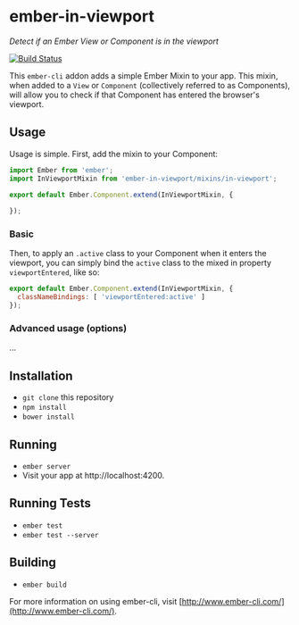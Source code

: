 # ember-in-viewport
*Detect if an Ember View or Component is in the viewport*

[![Build Status](https://travis-ci.org/dockyard/ember-in-viewport.svg)](https://travis-ci.org/dockyard/ember-in-viewport)

This `ember-cli` addon adds a simple Ember Mixin to your app. This mixin, when added to a `View` or `Component` (collectively referred to as Components), will allow you to check if that Component has entered the browser's viewport.

## Usage
Usage is simple. First, add the mixin to your Component:

```js
import Ember from 'ember';
import InViewportMixin from 'ember-in-viewport/mixins/in-viewport';

export default Ember.Component.extend(InViewportMixin, {
  
});
```

### Basic
Then, to apply an `.active` class to your Component when it enters the viewport, you can simply bind the `active` class to the mixed in property `viewportEntered`, like so:

```js
export default Ember.Component.extend(InViewportMixin, {
  classNameBindings: [ 'viewportEntered:active' ]
});
```

### Advanced usage (options)
...

## Installation

* `git clone` this repository
* `npm install`
* `bower install`

## Running

* `ember server`
* Visit your app at http://localhost:4200.

## Running Tests

* `ember test`
* `ember test --server`

## Building

* `ember build`

For more information on using ember-cli, visit [http://www.ember-cli.com/](http://www.ember-cli.com/).
